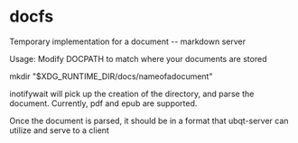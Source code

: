 # docfs
Temporary implementation for a document -- markdown server

Usage: Modify DOCPATH to match where your documents are stored

mkdir "$XDG_RUNTIME_DIR/docs/nameofadocument"

inotifywait will pick up the creation of the directory, and parse the document. Currently, pdf and epub are supported.

Once the document is parsed, it should be in a format that ubqt-server can utilize and serve to a client
